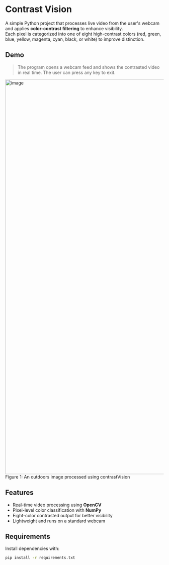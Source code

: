 # Contrast Vision

A simple Python project that processes live video from the user's webcam and applies **color-contrast filtering** to enhance visibility.  
Each pixel is categorized into one of eight high-contrast colors (red, green, blue, yellow, magenta, cyan, black, or white) to improve distinction.


## Demo

>The program opens a webcam feed and shows the contrasted video in real time. The user can press any key to exit.
<img width="2001" height="1256" alt="image" src="https://github.com/user-attachments/assets/933c6ec6-f5ee-4ed1-8235-8858bda6506a" />
Figure 1: An outdoors image processed using contrastVision


## Features
- Real-time video processing using **OpenCV**
- Pixel-level color classification with **NumPy**
- Eight-color contrasted output for better visibility
- Lightweight and runs on a standard webcam


## Requirements
Install dependencies with:
```bash
pip install -r requirements.txt
